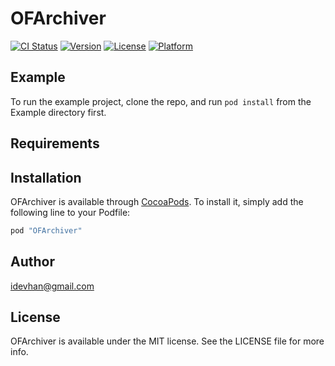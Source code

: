 # OFArchiver

[![CI Status](http://img.shields.io/travis/idevhan@gmail.com/OFArchiver.svg?style=flat)](https://travis-ci.org/idevhan@gmail.com/OFArchiver)
[![Version](https://img.shields.io/cocoapods/v/OFArchiver.svg?style=flat)](http://cocoapods.org/pods/OFArchiver)
[![License](https://img.shields.io/cocoapods/l/OFArchiver.svg?style=flat)](http://cocoapods.org/pods/OFArchiver)
[![Platform](https://img.shields.io/cocoapods/p/OFArchiver.svg?style=flat)](http://cocoapods.org/pods/OFArchiver)

## Example

To run the example project, clone the repo, and run `pod install` from the Example directory first.

## Requirements

## Installation

OFArchiver is available through [CocoaPods](http://cocoapods.org). To install
it, simply add the following line to your Podfile:

```ruby
pod "OFArchiver"
```

## Author

idevhan@gmail.com

## License

OFArchiver is available under the MIT license. See the LICENSE file for more info.

